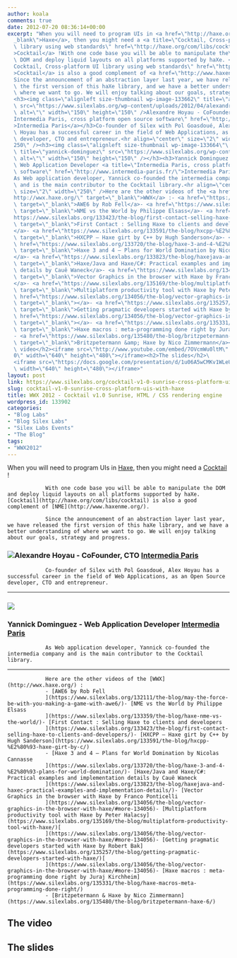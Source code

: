 ```yaml
---
author: koala
comments: true
date: 2012-07-20 08:36:14+00:00
excerpt: "When you will need to program UIs in <a href=\"http://haxe.org/\" target=\"\
  _blank\">Haxe</a>, then you might need a <a title=\"Cocktail, Cross-platform UI\
  \ library using web standards\" href=\"http://haxe.org/com/libs/cocktail?lang=en\"\
  >Cocktail</a> !With one code base you will be able to manipulate the\
  \ DOM and deploy liquid layouts on all platforms supported by haXe. <a title=\"\
  Cocktail, Cross-platform UI library using web standards\" href=\"http://haxe.org/com/libs/cocktail\"\
  >Cocktail</a> is also a good complement of <a href=\"http://www.haxenme.org/\">NME</a>.\
  Since the announcement of an abstraction layer last year, we have released\
  \ the first version of this haXe library, and we have a better understanding of\
  \ where we want to go. We will enjoy talking about our goals, strategy and progress.\
  <h3><img class=\"alignleft size-thumbnail wp-image-133662\" title=\"alexandre-hoyau\"\
  \ src=\"https://www.silexlabs.org/wp-content/uploads/2012/04/alexandre-hoyau2-150x150.jpg\"\
  \ alt=\"\" width=\"150\" height=\"150\" />Alexandre Hoyau - CoFounder, CTO <a title=\"\
  Intermedia Paris, cross platform open source software\" href=\"http://www.intermedia-paris.fr/\"\
  >Intermedia Paris</a></h3>Co-founder of Silex with Pol Goasdoué, Alex\
  \ Hoyau has a successful career in the field of Web Applications, as an Open Source\
  \ developer, CTO and entrepreneur.<hr align=\"center\" size=\"2\" width=\"\
  250\" /><h3><img class=\"alignleft size-thumbnail wp-image-133664\"\
  \ title=\"yannick-dominguez\" src=\"https://www.silexlabs.org/wp-content/uploads/2012/04/yannick-dominguez1-150x150.jpg\"\
  \ alt=\"\" width=\"150\" height=\"150\" /></h3><h3>Yannick Dominguez -\
  \ Web Application Developer <a title=\"Intermedia Paris, cross platform open source\
  \ software\" href=\"http://www.intermedia-paris.fr/\">Intermedia Paris</a></h3>\
  As Web application developer, Yannick co-founded the intermedia company\
  \ and is the main contributor to the Cocktail library.<hr align=\"center\"\
  \ size=\"2\" width=\"250\" />Here are the other videos of the <a href=\"\
  http://wwx.haxe.org/\" target=\"_blank\">WWX</a> :- <a href=\"https://www.silexlabs.org/132111/the-blog/may-the-force-be-with-you-making-a-game-with-awe6/\"\
  \ target=\"_blank\">AWE6 by Rob Fell</a>- <a href=\"https://www.silexlabs.org/133359/the-blog/haxe-nme-vs-the-world/\"\
  \ target=\"_blank\">NME vs the World by Philippe Elsass</a>- <a href=\"\
  https://www.silexlabs.org/133423/the-blog/first-contact-selling-haxe-to-clients-and-developers/\"\
  \ target=\"_blank\">First Contact : Selling Haxe to clients and developers\
  </a>- <a href=\"https://www.silexlabs.org/133591/the-blog/hxcpp-%E2%80%93-haxe-girt-by-c/\"\
  \ target=\"_blank\">HXCPP – Haxe girt by C++ by Hugh Sanderson</a>- <a\
  \ href=\"https://www.silexlabs.org/133720/the-blog/haxe-3-and-4-%E2%80%93-plans-for-world-domination/\"\
  \ target=\"_blank\">Haxe 3 and 4 – Plans for World Domination by Nicolas Cannasse\
  </a>- <a href=\"https://www.silexlabs.org/133823/the-blog/haxejava-and-haxec-practical-examples-and-implementation-details/\"\
  \ target=\"_blank\">Haxe/Java and Haxe/C#: Practical examples and implementation\
  \ details by Cauê Waneck</a>- <a href=\"https://www.silexlabs.org/134056/the-blog/vector-graphics-in-the-browser-with-haxe/#more-134056\"\
  \ target=\"_blank\">Vector Graphics in the browser with Haxe by Franco Ponticelli\
  </a>- <a href=\"https://www.silexlabs.org/135169/the-blog/multiplatform-productivity-tool-with-haxe/\"\
  \ target=\"_blank\">Multiplatform productivity tool with Haxe by Peter Halacsy</a><a\
  \ href=\"https://www.silexlabs.org/134056/the-blog/vector-graphics-in-the-browser-with-haxe/#more-134056\"\
  \ target=\"_blank\"></a>- <a href=\"https://www.silexlabs.org/135257/the-blog/getting-pragmatic-developers-started-with-haxe/\"\
  \ target=\"_blank\">Getting pragmatic developers started with Haxe by Robert Bak</a><a\
  \ href=\"https://www.silexlabs.org/134056/the-blog/vector-graphics-in-the-browser-with-haxe/#more-134056\"\
  \ target=\"_blank\"></a>- <a href=\"https://www.silexlabs.org/135331/the-blog/haxe-macros-meta-programming-done-right/\"\
  \ target=\"_blank\">Haxe macros : meta-programming done right by Juraj Kirchheim</a>\
  - <a href=\"https://www.silexlabs.org/135480/the-blog/britzpetermann-haxe-6/\"\
  \ target=\"_blank\">Britzpetermann &amp; Haxe by Nico Zimmermann</a><h2>The\
  \ video</h2><iframe src=\"http://www.youtube.com/embed/7OVcmWu0ltM\" frameborder=\"\
  0\" width=\"640\" height=\"480\"></iframe><h2>The slides</h2>\
  <iframe src=\"https://docs.google.com/presentation/d/1u06A5wCMKv1WLeUT0o3KH9qKhISWOYMRI6dh32AXaDs/preview\"\
  \ width=\"640\" height=\"480\"></iframe>"
layout: post
link: https://www.silexlabs.org/cocktail-v1-0-sunrise-cross-platform-uis-with-haxe/
slug: cocktail-v1-0-sunrise-cross-platform-uis-with-haxe
title: WWX 2012 - Cocktail v1.0 Sunrise, HTML / CSS rendering engine
wordpress_id: 133902
categories:
- "Blog Labs"
- "Blog Silex Labs"
- "Silex Labs Events"
- "The Blog"
tags:
- "WWX2012"
---
```


When you will need to program UIs in [Haxe](http://haxe.org/), then you might need a [Cocktail](http://haxe.org/com/libs/cocktail?lang=en) !

				With one code base you will be able to manipulate the DOM and deploy liquid layouts on all platforms supported by haXe. [Cocktail](http://haxe.org/com/libs/cocktail) is also a good complement of [NME](http://www.haxenme.org/).

				Since the announcement of an abstraction layer last year, we have released the first version of this haXe library, and we have a better understanding of where we want to go. We will enjoy talking about our goals, strategy and progress.


### ![](https://www.silexlabs.org/wp-content/uploads/2012/04/alexandre-hoyau2-150x150.jpg)Alexandre Hoyau - CoFounder, CTO [Intermedia Paris](http://www.intermedia-paris.fr/)


				Co-founder of Silex with Pol Goasdoué, Alex Hoyau has a successful career in the field of Web Applications, as an Open Source developer, CTO and entrepreneur.



* * *





### ![](https://www.silexlabs.org/wp-content/uploads/2012/04/yannick-dominguez1-150x150.jpg)




### Yannick Dominguez - Web Application Developer [Intermedia Paris](http://www.intermedia-paris.fr/)


				As Web application developer, Yannick co-founded the intermedia company and is the main contributor to the Cocktail library.



* * *



				Here are the other videos of the [WWX](http://wwx.haxe.org/) :
				- [AWE6 by Rob Fell
				](https://www.silexlabs.org/132111/the-blog/may-the-force-be-with-you-making-a-game-with-awe6/)- [NME vs the World by Philippe Elsass
				](https://www.silexlabs.org/133359/the-blog/haxe-nme-vs-the-world/)- [First Contact : Selling Haxe to clients and developers
				](https://www.silexlabs.org/133423/the-blog/first-contact-selling-haxe-to-clients-and-developers/)- [HXCPP – Haxe girt by C++ by Hugh Sanderson](https://www.silexlabs.org/133591/the-blog/hxcpp-%E2%80%93-haxe-girt-by-c/)
				- [Haxe 3 and 4 – Plans for World Domination by Nicolas Cannasse
				](https://www.silexlabs.org/133720/the-blog/haxe-3-and-4-%E2%80%93-plans-for-world-domination/)- [Haxe/Java and Haxe/C#: Practical examples and implementation details by Cauê Waneck
				](https://www.silexlabs.org/133823/the-blog/haxejava-and-haxec-practical-examples-and-implementation-details/)- [Vector Graphics in the browser with Haxe by Franco Ponticelli
				](https://www.silexlabs.org/134056/the-blog/vector-graphics-in-the-browser-with-haxe/#more-134056)- [Multiplatform productivity tool with Haxe by Peter Halacsy](https://www.silexlabs.org/135169/the-blog/multiplatform-productivity-tool-with-haxe/)[
				](https://www.silexlabs.org/134056/the-blog/vector-graphics-in-the-browser-with-haxe/#more-134056)- [Getting pragmatic developers started with Haxe by Robert Bak](https://www.silexlabs.org/135257/the-blog/getting-pragmatic-developers-started-with-haxe/)[
				](https://www.silexlabs.org/134056/the-blog/vector-graphics-in-the-browser-with-haxe/#more-134056)- [Haxe macros : meta-programming done right by Juraj Kirchheim](https://www.silexlabs.org/135331/the-blog/haxe-macros-meta-programming-done-right/)
				- [Britzpetermann & Haxe by Nico Zimmermann](https://www.silexlabs.org/135480/the-blog/britzpetermann-haxe-6/)


## The video





## The slides



